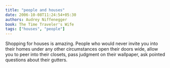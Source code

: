 ```yaml
---
title: "people and houses"
date: 2006-10-08T11:24:54+05:30
authors: Audrey Niffenegger
book: The Time Traveler's Wife
tags: ["houses", "people"]
---
```

Shopping for houses is amazing. People who would never invite you into their homes under any other circumstances open their doors wide, allow you to peer into their closets, pass judgment on their wallpaper, ask pointed questions about their gutters.
